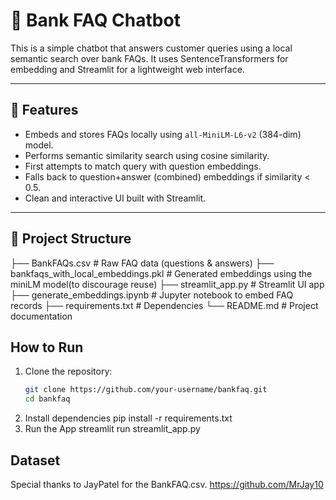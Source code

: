 # 💬 Bank FAQ Chatbot

This is a simple chatbot that answers customer queries using a local semantic search over bank FAQs. It uses SentenceTransformers for embedding and Streamlit for a lightweight web interface.

---

## 🚀 Features

- Embeds and stores FAQs locally using `all-MiniLM-L6-v2` (384-dim) model.
- Performs semantic similarity search using cosine similarity.
- First attempts to match query with question embeddings.
- Falls back to question+answer (combined) embeddings if similarity < 0.5.
- Clean and interactive UI built with Streamlit.

---

## 📁 Project Structure

├── BankFAQs.csv # Raw FAQ data (questions & answers)
├── bankfaqs_with_local_embeddings.pkl # Generated embeddings using the miniLM model(to discourage reuse)
├── streamlit_app.py # Streamlit UI app
├── generate_embeddings.ipynb # Jupyter notebook to embed FAQ records
├── requirements.txt # Dependencies
└── README.md # Project documentation

## How to Run

1. Clone the repository:
   ```bash
   git clone https://github.com/your-username/bankfaq.git
   cd bankfaq
2. Install dependencies
    pip install -r requirements.txt
3. Run the App
    streamlit run streamlit_app.py

## Dataset

Special thanks to JayPatel for the BankFAQ.csv.
https://github.com/MrJay10